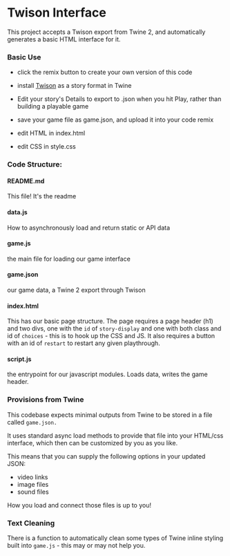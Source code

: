 # Twison Interface

This project accepts a Twison export from Twine 2, and automatically generates a basic HTML interface for it.

### Basic Use

- click the remix button to create your own version of this code

- install [Twison](https://github.com/lazerwalker/twison) as a story format in Twine
- Edit your story's Details to export to .json when you hit Play, rather than building a playable game
- save your game file as game.json, and upload it into your code remix

- edit HTML in index.html
- edit CSS in style.css

### Code Structure:
#### README.md
This file! It's the readme

#### data.js
How to asynchronously load and return static or API data

#### game.js
the main file for loading our game interface

#### game.json
our game data, a Twine 2 export through Twison

#### index.html
This has our basic page structure. The page requires a page header (h1) and two divs, one with the `id` of `story-display` and one with both class and id of `choices` - this is to hook up the CSS and JS. It also requires a button with an id of `restart` to restart any given playthrough.

#### script.js
the entrypoint for our javascript modules. Loads data, writes the game header.


### Provisions from Twine

This codebase expects minimal outputs from Twine to be stored in a file called `game.json.`

It uses standard async load methods to provide that file into your HTML/css interface, which then can be customized by you as you like.

This means that you can supply the following options in your updated JSON:

- video links
- image files
- sound files

How you load and connect those files is up to you!

### Text Cleaning

There is a function to automatically clean some types of Twine inline styling built into `game.js` - this may or may not help you.

